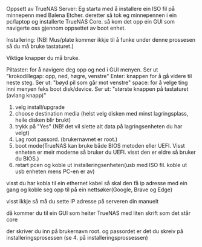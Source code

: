 Oppsett av TrueNAS Server:
Eg starta med å installere ein ISO fil på minnepenn med Balena Etcher. 
deretter så tok eg minnepennen i ein pc/laptop og installerte TrueNAS Core.
så kom det opp ein GUI som navigerte oss gjennom oppsettet av boot enhet.

Installering:
(NB! Mus/plate kommer ikkje til å funke under denne prossesen så du må bruke tastaturet.)

Viktige knapper du må bruke.

Piltaster: for å navigere deg opp og ned i GUI menyen. Ser ut "krokodillegap: opp, ned, høgre, venstre"
Enter: knappen for å gå videre til neste steg. Ser ut: "bøyd pil som går mot venstre"
space: for å velge ting inni menyen feks boot disk/device. Ser ut: "største knappen på tastaturet (avlang knapp)"

1. velg install/upgrade
2. choose destination media (helst velg disken med minst lagringsplass, heile disken blir brukt)
3. trykk på "Yes" (NB! det vil slette alt data på lagringsenheten du har velgt)
4. Lag root passord. (brukernavnet er root.)
5. boot mode(TrueNAS kan bruke både BIOS metoden eller UEFI. Visst enheten er meir moderne så bruker du UEFI. visst den er eldre så bruker du BIOS.)
6. retart pcen og koble ut installeringsenheten(usb med ISO fil. koble ut usb enheten mens PC-en er av)

visst du har kobla til ein ethernet kabel så skal den få ip adresse med ein gang og koble seg opp til på ein nettsøker(Google, Brave og Edge)

visst ikkje så må du sette IP adresse på serveren din manuelt


då kommer du til ein GUI som heiter TrueNAS med liten skrift som det står core

der skriver du inn på brukernavn root. og passordet er det du skreiv på installeringsprosessen (se 4. på installeringsprossessen)

